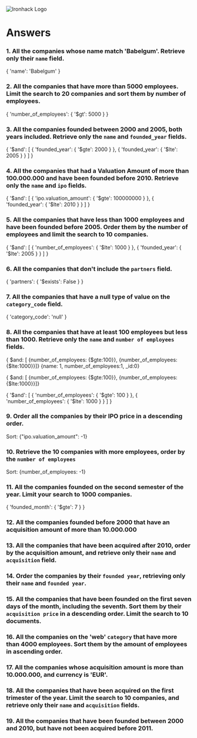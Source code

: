 ![Ironhack Logo](https://i.imgur.com/1QgrNNw.png)

# Answers

### 1. All the companies whose name match 'Babelgum'. Retrieve only their `name` field.
{
  'name': 'Babelgum'
}
<!-- Your Code Goes Here -->
### 2. All the companies that have more than 5000 employees. Limit the search to 20 companies and sort them by **number of employees**.
{
  'number_of_employees': {
    '$gt': 5000
  }
}
<!-- Your Code Goes Here -->
### 3. All the companies founded between 2000 and 2005, both years included. Retrieve only the `name` and `founded_year` fields.
{
  '$and': [
    {
      'founded_year': {
        '$gte': 2000
      }
    }, {
      'founded_year': {
        '$lte': 2005
      }
    }
  ]
}
<!-- Your Code Goes Here -->
### 4. All the companies that had a Valuation Amount of more than 100.000.000 and have been founded before 2010. Retrieve only the `name` and `ipo` fields.
{
  '$and': [
    {
      'ipo.valuation_amount': {
        '$gte': 100000000
      }
    }, {
      'founded_year': {
        '$lte': 2010
      }
    }
  ]
}
<!-- Your Code Goes Here -->
### 5. All the companies that have less than 1000 employees and have been founded before 2005. Order them by the number of employees and limit the search to 10 companies.
{
  '$and': [
    {
      'number_of_employees': {
        '$lte': 1000
      }
    }, {
      'founded_year': {
        '$lte': 2005
      }
    }
  ]
}

<!-- Your Code Goes Here -->

### 6. All the companies that don't include the `partners` field.
<!-- { partners : { $exists: false } }  -->
{
    'partners': {
        '$exists': False
    }
}
<!-- Your Code Goes Here -->

### 7. All the companies that have a null type of value on the `category_code` field.
<!-- { category_code : 'null' }  -->
{
  'category_code': 'null'
}
<!-- Your Code Goes Here -->

### 8. All the companies that have at least 100 employees but less than 1000. Retrieve only the `name` and `number of employees` fields.
{ $and: [ {number_of_employees: {$gte:100}}, {number_of_employees: {$lte:1000}}]}
{name: 1, number_of_employees:1, _id:0}

{ $and: [ {number_of_employees: {$gte:100}}, {number_of_employees: {$lte:1000}}]}




{
  '$and': [
    {
      'number_of_employees': {
        '$gte': 100
      }
    }, {
      'number_of_employees': {
        '$lte': 1000
      }
    }
  ]
}

<!-- Your Code Goes Here -->

### 9. Order all the companies by their IPO price in a descending order.
Sort:
{"ipo.valuation_amount": -1}

<!-- Your Code Goes Here -->

### 10. Retrieve the 10 companies with more employees, order by the `number of employees`
Sort:
{number_of_employees: -1}

<!-- Your Code Goes Here -->

### 11. All the companies founded on the second semester of the year. Limit your search to 1000 companies.
<!-- { founded_month: {$gte:7}}
{number_of_employees: -1} -->
<!-- Your Code Goes Here -->
{
  'founded_month': {
    '$gte': 7
  }
}

### 12. All the companies founded before 2000 that have an acquisition amount of more than 10.000.000

<!-- Your Code Goes Here -->

### 13. All the companies that have been acquired after 2010, order by the acquisition amount, and retrieve only their `name` and `acquisition` field.

<!-- Your Code Goes Here -->

### 14. Order the companies by their `founded year`, retrieving only their `name` and `founded year`.

<!-- Your Code Goes Here -->

### 15. All the companies that have been founded on the first seven days of the month, including the seventh. Sort them by their `acquisition price` in a descending order. Limit the search to 10 documents.

<!-- Your Code Goes Here -->

### 16. All the companies on the 'web' `category` that have more than 4000 employees. Sort them by the amount of employees in ascending order.

<!-- Your Code Goes Here -->

### 17. All the companies whose acquisition amount is more than 10.000.000, and currency is 'EUR'.

<!-- Your Code Goes Here -->

### 18. All the companies that have been acquired on the first trimester of the year. Limit the search to 10 companies, and retrieve only their `name` and `acquisition` fields.

<!-- Your Code Goes Here -->

### 19. All the companies that have been founded between 2000 and 2010, but have not been acquired before 2011.

<!-- Your Code Goes Here -->
